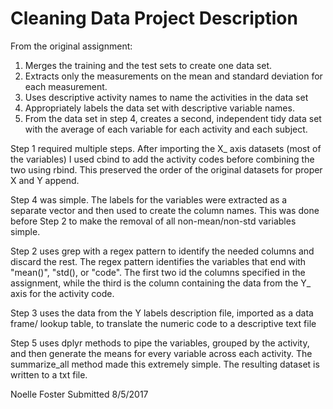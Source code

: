 # Cleaning Data Project Description

From the original assignment:

<ol>
<li>Merges the training and the test sets to create one data set.</li>
<li>Extracts only the measurements on the mean and standard deviation for each measurement.</li>
<li>Uses descriptive activity names to name the activities in the data set</li>
<li>Appropriately labels the data set with descriptive variable names.</li>
<li>From the data set in step 4, creates a second, independent tidy data set with the average of each variable for each activity and each subject.</li>
</ol>

Step 1 required multiple steps.  After importing the X_ axis datasets (most of the variables)
I used cbind to add the activity codes before combining the two using rbind.  This preserved the order 
of the original datasets for proper X and Y append.  

Step 4 was simple.  The labels for the variables were extracted 
as a separate vector and then used to create the column names. This was done before Step 2 
to make the removal of all non-mean/non-std variables simple.

Step 2 uses grep with a regex pattern to identify the needed columns and discard the rest.
The regex pattern identifies the variables that end with "mean()", "std(), or "code".  The 
first two id the columns specified in the assignment, while the third is the column containing
the data from the Y_ axis for the activity code.

Step 3 uses the data from the Y labels description file, imported as a data frame/
lookup table, to translate the numeric code to a descriptive text file

Step 5 uses dplyr methods to pipe the variables, grouped by the activity, and then 
generate the means for every variable across each activity.  The summarize_all method 
made this extremely simple.  The resulting dataset is written to a txt file.

Noelle Foster
Submitted 8/5/2017